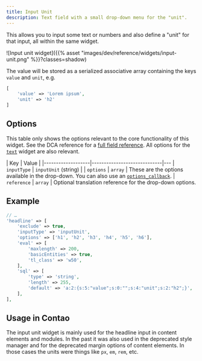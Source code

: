 ```yaml
---
title: Input Unit
description: Text field with a small drop-down menu for the "unit".
---
```



This allows you to input some text or numbers and also define a "unit" for that input, all within the same widget.

![Input unit widget]({{% asset "images/dev/reference/widgets/input-unit.png" %}}?classes=shadow)

The value will be stored as a serialized associative array containing the keys `value` and `unit`, e.g.

```php
[
    'value' => 'Lorem ipsum', 
    'unit' => 'h2'
]
```


## Options

This table only shows the options relevant to the core functionality of this widget. See the DCA reference for a 
[full field reference][FieldsReference]. All options for the [`text`][TextWidget] widget are also relevant.

| Key               | Value                       |
|-------------------|-----------------------------|---
| `inputType`       | `inputUnit` (string)        |
| `options`         | `array`                     | These are the options available in the drop-down. You can also use an [`options_callback`][OptionsCallback].
| `reference`       | `array`                     | Optional translation reference for the drop-down options.


## Example

```php
// …
'headline' => [
    'exclude' => true,
    'inputType' => 'inputUnit',
    'options' => ['h1', 'h2', 'h3', 'h4', 'h5', 'h6'],
    'eval' => [
        'maxlength' => 200, 
        'basicEntities' => true, 
        'tl_class' => 'w50',
    ],
    'sql' => [
        'type' => 'string',
        'length' => 255,
        'default' => 'a:2:{s:5:"value";s:0:"";s:4:"unit";s:2:"h2";}',
    ],
],
```


## Usage in Contao

The input unit widget is mainly used for the headline input in content elements and modules. In the past it was also
used in the deprecated style manager and for the deprecated margin options of content elements. In those cases the units
were things like `px`, `em`, `rem`, etc.


[FieldsReference]: /reference/dca/fields
[OptionsCallback]: /reference/dca/callbacks#fields-field-options
[TextWidget]: /reference/widgets/text
